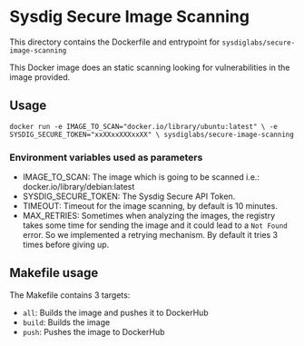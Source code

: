 # Sysdig Secure Image Scanning

This directory contains the Dockerfile and entrypoint for
`sysdiglabs/secure-image-scanning`

This Docker image does an static scanning looking for vulnerabilities in the
image provided.

## Usage

`
docker run -e IMAGE_TO_SCAN="docker.io/library/ubuntu:latest" \
           -e SYSDIG_SECURE_TOKEN="xxXXxxXXXxxXX" \
           sysdiglabs/secure-image-scanning
`

### Environment variables used as parameters

* IMAGE_TO_SCAN: The image which is going to be scanned i.e.: docker.io/library/debian:latest
* SYSDIG_SECURE_TOKEN: The Sysdig Secure API Token.
* TIMEOUT: Timeout for the image scanning, by default is 10 minutes.
* MAX_RETRIES: Sometimes when analyzing the images, the registry takes some time for sending the image and it could lead to a `Not Found` error. So we implemented a retrying mechanism. By default it tries 3 times before giving up.

## Makefile usage

The Makefile contains 3 targets:

* `all`: Builds the image and pushes it to DockerHub
* `build`: Builds the image
* `push`: Pushes the image to DockerHub
